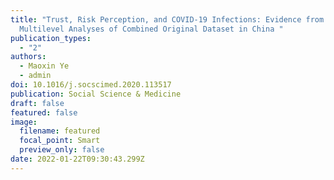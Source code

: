 ```yaml
---
title: "Trust, Risk Perception, and COVID-19 Infections: Evidence from
  Multilevel Analyses of Combined Original Dataset in China "
publication_types:
  - "2"
authors:
  - Maoxin Ye
  - admin
doi: 10.1016/j.socscimed.2020.113517
publication: Social Science & Medicine
draft: false
featured: false
image:
  filename: featured
  focal_point: Smart
  preview_only: false
date: 2022-01-22T09:30:43.299Z
---
```

